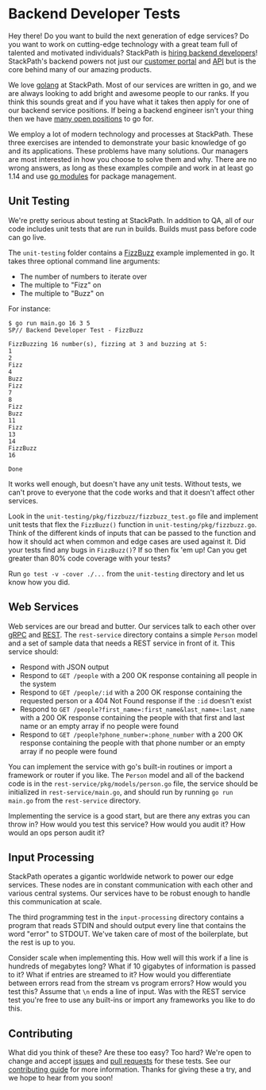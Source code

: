 # Backend Developer Tests

Hey there! Do you want to build the next generation of edge services? Do you 
want to work on cutting-edge technology with a great team full of talented and 
motivated individuals? StackPath is [hiring backend developers](https://stackpath.applytojob.com/apply/)! 
StackPath's backend powers not just our [customer portal](https://control.stackpath.com) 
and [API](https://developer.stackpath.com/) but is the core behind many of our 
amazing products. 

We love [golang](https://golang.org/) at StackPath. Most of our services are 
written in go, and we are always looking to add bright and awesome people to our 
ranks. If you think this sounds great and if you have what it takes then 
apply for one of our backend service positions. If being a backend engineer isn't your 
thing then we have [many open positions](https://stackpath.applytojob.com/) to go for.

We employ a lot of modern technology and processes at StackPath. These three 
exercises are intended to demonstrate your basic knowledge of go and its 
applications. These problems have many solutions. Our managers are most interested in 
how you choose to solve them and why. There are no wrong answers, as long as 
these examples compile and work in at least go 1.14 and use [go modules](https://golang.org/ref/mod)
for package management.

## Unit Testing

We're pretty serious about testing at StackPath. In addition to QA, all of our 
code includes unit tests that are run in builds. Builds must pass before code 
can go live. 

The `unit-testing` folder contains a [FizzBuzz](https://imranontech.com/2007/01/24/using-fizzbuzz-to-find-developers-who-grok-coding/) 
example implemented in go. It takes three optional command line arguments:
- The number of numbers to iterate over
- The multiple to "Fizz" on
- The multiple to "Buzz" on

For instance:

```
$ go run main.go 16 3 5
SP// Backend Developer Test - FizzBuzz

FizzBuzzing 16 number(s), fizzing at 3 and buzzing at 5:
1
2
Fizz
4
Buzz
Fizz
7
8
Fizz
Buzz
11
Fizz
13
14
FizzBuzz
16

Done
```

It works well enough, but doesn't have any unit tests. Without tests, we can't 
prove to everyone that the code works and that it doesn't affect other services. 

Look in the `unit-testing/pkg/fizzbuzz/fizzbuzz_test.go` file and implement unit 
tests that flex the `FizzBuzz()` function in `unit-testing/pkg/fizzbuzz.go`. Think 
of the different kinds of inputs that can be passed to the function and how it 
should act when common and edge cases are used against it. Did your tests find 
any bugs in `FizzBuzz()`? If so then fix 'em up! Can you get greater than 80% 
code coverage with your tests? 

Run `go test -v -cover ./...` from the `unit-testing` directory and let us know 
how you did.

## Web Services

Web services are our bread and butter. Our services talk to each other over 
[gRPC](https://grpc.io/) and [REST](https://en.wikipedia.org/wiki/Representational_state_transfer). 
The `rest-service` directory contains a simple `Person` model and a set of 
sample data that needs a REST service in front of it. This service should:

- Respond with JSON output
- Respond to `GET /people` with a 200 OK response containing all people in the 
  system
- Respond to `GET /people/:id` with a 200 OK response containing the requested 
  person or a 404 Not Found response if the `:id` doesn't exist
- Respond to `GET /people?first_name=:first_name&last_name=:last_name` with a 
  200 OK response containing the people with that first and last name or an 
  empty array if no people were found
- Respond to `GET /people?phone_number=:phone_number` with a 200 OK response 
  containing the people with that phone number or an empty array if no people 
  were found

You can implement the service with go's built-in routines or import a framework 
or router if you like. The `Person` model and all of the backend code is in the 
`rest-service/pkg/models/person.go` file, the service should be initialized in 
`rest-service/main.go`, and should run by running `go run main.go` from the 
`rest-service` directory.

Implementing the service is a good start, but are there any extras you can throw 
in? How would you test this service? How would you audit it? How would an ops 
person audit it?

## Input Processing

StackPath operates a gigantic worldwide network to power our edge services. These 
nodes are in constant communication with each other and various central systems. 
Our services have to be robust enough to handle this communication at scale.

The third programming test in the `input-processing` directory contains a 
program that reads STDIN and should output every line that contains the word "error" 
to STDOUT. We've taken care of most of the boilerplate, but the rest is up to you. 

Consider scale when implementing this. How well will this work if a line is 
hundreds of megabytes long? What if 10 gigabytes of information is passed to it? 
What if entries are streamed to it? How would you differentiate between errors read 
from the stream vs program errors? How would you test this? Assume that `\n` ends a 
line of input. Was with the REST service test you're free to use any built-ins or 
import any frameworks you like to do this.

## Contributing

What did you think of these? Are these too easy? Too hard? We're open to change 
and accept [issues](https://github.com/stackpath/backend-developer-tests/issues) 
and [pull requests](https://github.com/stackpath/backend-developer-tests/pulls) 
for these tests. See our [contributing guide](https://github.com/stackpath/backend-developer-tests/blob/master/.github/contributing.md) 
for more information. Thanks for giving these a try, and we hope to hear from you 
soon!
